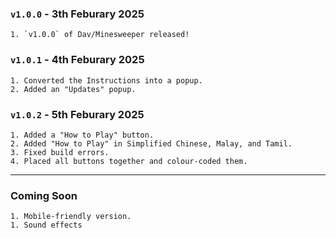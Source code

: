 ### `v1.0.0` - 3th Feburary 2025

    1. `v1.0.0` of Dav/Minesweeper released!

### `v1.0.1` - 4th Feburary 2025

    1. Converted the Instructions into a popup.
    2. Added an "Updates" popup.

### `v1.0.2` - 5th Feburary 2025

    1. Added a "How to Play" button.
    2. Added "How to Play" in Simplified Chinese, Malay, and Tamil.
    3. Fixed build errors.
    4. Placed all buttons together and colour-coded them.

---

### Coming Soon

    1. Mobile-friendly version.
    1. Sound effects
